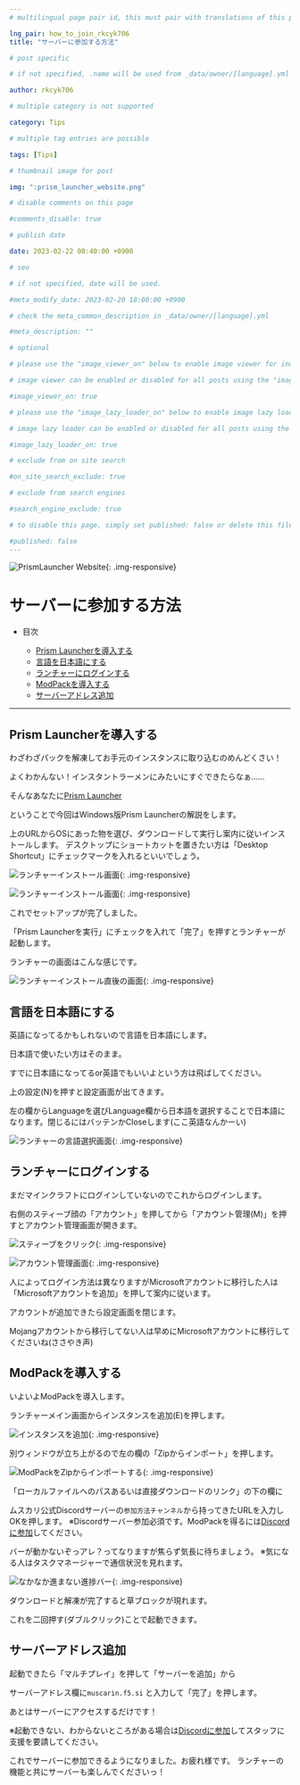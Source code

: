 ```yaml
---
# multilingual page pair id, this must pair with translations of this page. (This name must be unique)

lng_pair: how_to_join_rkcyk706
title: "サーバーに参加する方法"

# post specific

# if not specified, .name will be used from _data/owner/[language].yml

author: rkcyk706

# multiple category is not supported

category: Tips

# multiple tag entries are possible

tags: [Tips]

# thumbnail image for post

img: ":prism_launcher_website.png"

# disable comments on this page

#comments_disable: true

# publish date

date: 2023-02-22 00:40:00 +0900

# seo

# if not specified, date will be used.

#meta_modify_date: 2023-02-20 18:00:00 +0900

# check the meta_common_description in _data/owner/[language].yml

#meta_description: ""

# optional

# please use the "image_viewer_on" below to enable image viewer for individual pages or posts (_posts/ or [language]/_posts folders).

# image viewer can be enabled or disabled for all posts using the "image_viewer_posts: true" setting in _data/conf/main.yml.

#image_viewer_on: true

# please use the "image_lazy_loader_on" below to enable image lazy loader for individual pages or posts (_posts/ or [language]/_posts folders).

# image lazy loader can be enabled or disabled for all posts using the "image_lazy_loader_posts: true" setting in _data/conf/main.yml.

#image_lazy_loader_on: true

# exclude from on site search

#on_site_search_exclude: true

# exclude from search engines

#search_engine_exclude: true

# to disable this page, simply set published: false or delete this file

#published: false
---
```


![PrismLauncher Website](https://muscari.f5.si/blog/assets/img/posts/prism_launcher_website.png){: .img-responsive}

# サーバーに参加する方法

- 目次
  
  - [Prism Launcherを導入する](#install_lancher)
  - [言語を日本語にする](#change_lang)
  - [ランチャーにログインする](#login_launcher)
  - [ModPackを導入する](#modpack_install)
  - [サーバーアドレス追加](#adress_input)

____

## Prism Launcherを導入する <a id="install_lancher"></a>

わざわざパックを解凍してお手元のインスタンスに取り込むのめんどくさい！

よくわかんない！インスタントラーメンにみたいにすぐできたらなぁ......

そんなあなたに[Prism Launcher](https://prismlauncher.org/download/)

ということで今回はWindows版Prism Launcherの解説をします。

上のURLからOSにあった物を選び、ダウンロードして実行し案内に従いインストールします。
デスクトップにショートカットを置きたい方は「Desktop Shortcut」にチェックマークを入れるといいでしょう。

![ランチャーインストール画面](https://muscari.f5.si/blog/assets/img/posts/launcher_setup_1.png){: .img-responsive}

![ランチャーインストール画面](https://muscari.f5.si/blog/assets/img/posts/launcher_setup_done.png){: .img-responsive}

これでセットアップが完了しました。

「Prism Launcherを実行」にチェックを入れて「完了」を押すとランチャーが起動します。

ランチャーの画面はこんな感じです。

![ランチャーインストール直後の画面](https://muscari.f5.si/blog/assets/img/posts/launcher_first_screen.png){: .img-responsive}

## 言語を日本語にする <a id="change_lang"></a>

英語になってるかもしれないので言語を日本語にします。

日本語で使いたい方はそのまま。

すでに日本語になってるor英語でもいいよという方は飛ばしてください。

上の設定(N)を押すと設定画面が出てきます。

左の欄からLanguageを選びLanguage欄から日本語を選択することで日本語になります。閉じるにはバッテンかCloseします(ここ英語なんかーい)

![ランチャーの言語選択画面](https://muscari.f5.si/blog/assets/img/posts/launcher_language_list.png){: .img-responsive}

## ランチャーにログインする <a id="login_lancher"></a>

まだマインクラフトにログインしていないのでこれからログインします。

右側のスティーブ顔の「アカウント」を押してから「アカウント管理(M)」を押すとアカウント管理画面が開きます。

![スティーブをクリック](https://muscari.f5.si/blog/assets/img/posts/launcher_add_account.png){: .img-responsive}

![アカウント管理画面](https://muscari.f5.si/blog/assets/img/posts/launcher_add_account.png){: .img-responsive}

人によってログイン方法は異なりますがMicrosoftアカウントに移行した人は「Microsoftアカウントを追加」を押して案内に従います。

アカウントが追加できたら設定画面を閉じます。

Mojangアカウントから移行してない人は早めにMicrosoftアカウントに移行してくださいね(ささやき声)

## ModPackを導入する <a id="modpack_install"></a>

いよいよModPackを導入します。

ランチャーメイン画面からインスタンスを追加(E)を押します。

![インスタンスを追加](https://muscari.f5.si/blog/assets/img/posts/launcher_after_adding_account.png){: .img-responsive}

別ウィンドウが立ち上がるので左の欄の「Zipからインポート」を押します。

![ModPackをZipからインポートする](https://muscari.f5.si/blog/assets/img/posts/launcher_zip_import.png){: .img-responsive}

「ローカルファイルへのパスあるいは直接ダウンロードのリンク」の下の欄に

ムスカリ公式Discordサーバーの`参加方法チャンネル`から持ってきたURLを入力しOKを押します。
※Discordサーバー参加必須です。ModPackを得るには[Discordに参加](https://muscari.f5.si/)してください。

バーが動かないぞっアレ？ってなりますが焦らず気長に待ちましょう。
※気になる人はタスクマネージャーで通信状況を見れます。

![なかなか進まない進捗バー](https://muscari.f5.si/blog/assets/img/posts/hurry_up.png){: .img-responsive}

ダウンロードと解凍が完了すると草ブロックが現れます。

これを二回押す(ダブルクリック)ことで起動できます。

## サーバーアドレス追加 <a id="adress_input"></a>

起動できたら「マルチプレイ」を押して「サーバーを追加」から

サーバーアドレス欄に`muscarin.f5.si` と入力して「完了」を押します。

あとはサーバーにアクセスするだけです！

※起動できない、わからないところがある場合は[Discordに参加](https://muscari.f5.si/)してスタッフに支援を要請してください。

これでサーバーに参加できるようになりました。お疲れ様です。
ランチャーの機能と共にサーバーも楽しんでくださいっ！